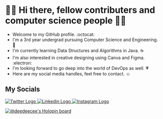 # 👋🏻 Hi there, fellow contributers and computer science people 👋🏻

- Welcome to my GitHub profile. :octocat:
- I'm a 3rd year undergrad pursuing Computer Science and Engineering. :star_struck:
- I'm currently learning Data Structures and Algorithms in Java. :coffee:
- I'm also interested in creative designing using Canva and Figma. :electron:
- I'm looking forward to go deep into the world of DevOps as well. 	:heartpulse:
- Here are my social media handles, feel free to contact. :relaxed:

## My Socials
<a href = "https://twitter.com/thisisdebankar" target = "_blank">
<img src="https://img.icons8.com/stickers/100/000000/twitter.png" alt = "Twitter Logo"/>
</a>

<a href = "https://www.linkedin.com/in/debankar-dutta-chowdhury-b61b29201/" target = "_blank">
<img src="https://img.icons8.com/stickers/100/000000/linkedin.png" alt = "Linkedin Logo"/>
</a>

<a href = "https://www.instagram.com/dcdebankar/" target = "_blank">
<img src="https://img.icons8.com/stickers/100/000000/instagram-new--v2.png" alt = "Instagram Logo"/>
</a>


[![@deedeecee's Holopin board](https://holopin.me/deedeecee)](https://holopin.io/@deedeecee)
